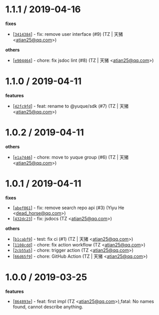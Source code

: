 
1.1.1 / 2019-04-16
==================

**fixes**
  * [[`3414384`](http://github.com/yuque/sdk/commit/34143840cce2024f7d51c5cf5c2bd7ae8e6bb760)] - fix: remove user interface (#9) (TZ | 天猪 <<atian25@qq.com>>)

**others**
  * [[`e904464`](http://github.com/yuque/sdk/commit/e90446425aabaaa190ff8bb809ce79d4217a3084)] - chore: fix jsdoc lint (#8) (TZ | 天猪 <<atian25@qq.com>>)

1.1.0 / 2019-04-11
==================

**features**
  * [[`42fc9fd`](http://github.com/yuque/sdk/commit/42fc9fd9fb8062a2d40adff337bbd1903a48dfa8)] - feat: rename to @yuque/sdk (#7) (TZ | 天猪 <<atian25@qq.com>>)

1.0.2 / 2019-04-11
==================

**others**
  * [[`e1a7446`](http://github.com/yuque/sdk/commit/e1a74463af59d524261e36f90a0fca57dc94f402)] - chore: move to yuque group (#6) (TZ | 天猪 <<atian25@qq.com>>)

1.0.1 / 2019-04-11
==================

**fixes**
  * [[`abef061`](http://github.com/yuque/sdk/commit/abef061a6d0cc37d25851fbf11cb8a362e0ade9e)] - fix: remove search repo api (#3) (Yiyu He <<dead_horse@qq.com>>)
  * [[`432dc23`](http://github.com/yuque/sdk/commit/432dc23adcb1e236aa28dcc33caeab14d19594cf)] - fix: jsdocs (TZ <<atian25@qq.com>>)

**others**
  * [[`b1cabf9`](http://github.com/yuque/sdk/commit/b1cabf9f11ec6fc1b9d8ca18342b8056c2599b0c)] - test: fix ci (#1) (TZ | 天猪 <<atian25@qq.com>>)
  * [[`1108cdd`](http://github.com/yuque/sdk/commit/1108cddb917364914e31d6fd0be8754db833e2f4)] - chore: fix action workflow (TZ <<atian25@qq.com>>)
  * [[`2cb55a5`](http://github.com/yuque/sdk/commit/2cb55a5982caba574daa32df4e5beb86729058c7)] - chore: trigger action (TZ <<atian25@qq.com>>)
  * [[`66d65f9`](http://github.com/yuque/sdk/commit/66d65f9d09b3db5b405478e3509c332b2434c4b1)] - chore: GitHub Action (TZ | 天猪 <<atian25@qq.com>>)

1.0.0 / 2019-03-25
==================

**features**
  * [[`864893e`](http://github.com/yuque/sdk/commit/864893efbb499d6b19a6184b8241a922f9180eac)] - feat: first impl (TZ <<atian25@qq.com>>),fatal: No names found, cannot describe anything.
